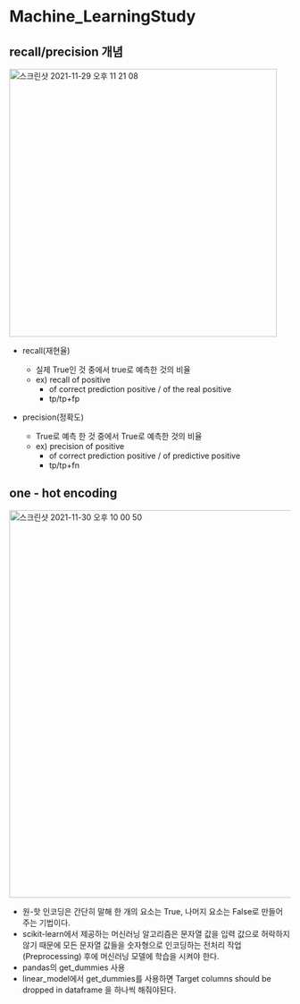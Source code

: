 # Machine_LearningStudy


## recall/precision 개념
 <img width="479" alt="스크린샷 2021-11-29 오후 11 21 08" src="https://user-images.githubusercontent.com/50222603/143884615-1b369b35-34d9-4fff-9fc4-05ad168ff518.png">
  
  * recall(재현율)
    * 실제 True인 것 중에서 true로 예측한 것의 비율
    * ex) recall of positive
      * of correct prediction positive / of the real positive
      * tp/tp+fp

  * precision(정확도)
    * True로 예측 한 것 중에서 True로 예측한 것의 비율
    * ex) precision of positive
      * of correct prediction positive / of predictive positive
      * tp/tp+fn

## one - hot encoding
<img width="693" alt="스크린샷 2021-11-30 오후 10 00 50" src="https://user-images.githubusercontent.com/50222603/144052051-df9888af-909f-4f0a-8d93-b10b08ac2c4f.png">


 * 원-핫 인코딩은 간단히 말해 한 개의 요소는 True, 나머지 요소는 False로 만들어 주는 기법이다.
 * scikit-learn에서 제공하는 머신러닝 알고리즘은 문자열 값을 입력 값으로 허락하지 않기 때문에 모든 문자열 값들을 숫자형으로 인코딩하는 전처리 작업(Preprocessing) 후에 머신러닝 모델에 학습을 시켜야 한다.
 * pandas의 get_dummies 사용
 * linear_model에서 get_dummies를 사용하면 Target columns should be dropped in dataframe 을 하나씩 해줘야된다.
